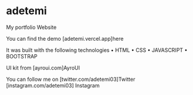 # adetemi
My portfolio Website

You can find the demo [adetemi.vercel.app]here

It was built with the following technologies
• HTML
• CSS
• JAVASCRIPT
• BOOTSTRAP

UI kit from [ayroui.com]AyroUI

You can follow me on
[twitter.com/adetemi03]Twitter
[instagram.com/adetemi03] Instagram